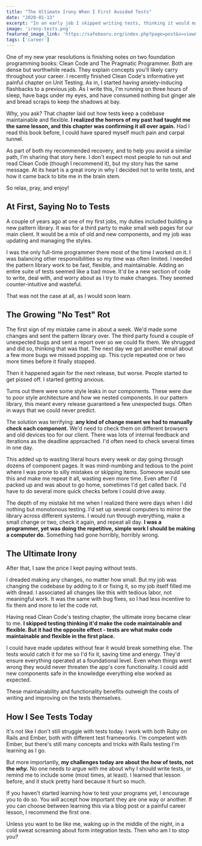 ```yaml
---
title: "The Ultimate Irony When I First Avoided Tests"
date: "2020-01-13"
excerpt: "In an early job I skipped writing tests, thinking it would make my code more flexible and maintainable. I slowly found it did the exact opposite."
image: 'irony-tests.png'
featured_image_link: 'https://safebooru.org/index.php?page=post&s=view&id=1377551'
tags: ['career']
---
```


One of my new year resolutions is finishing notes on two foundation programming books: Clean Code and The Pragmatic Programmer. Both are dense but worthwhile reads. They explain concepts you'll likely carry throughout your career. I recently finished Clean Code's informative yet painful chapter on Unit Testing. As in, I started having anxiety-inducing flashbacks to a previous job. As I write this, I'm running on three hours of sleep, have bags under my eyes, and have consumed nothing but ginger ale and bread scraps to keep the shadows at bay.

Why, you ask? That chapter laid out how tests keep a codebase maintainable and flexible. **I realized the horrors of my past had taught me the same lesson, and this chapter was confirming it all over again.** Had I read this book before, I could have spared myself much pain and carpal tunnel.

As part of both my recommended recovery, and to help you avoid a similar path, I'm sharing that story here. I don't expect most people to run out and read Clean Code (though I recommend it), but my story has the same message. At its heart is a great irony in why I decided not to write tests, and how it came back to bite me in the brain stem.

So relax, pray, and enjoy!

## At First, Saying No to Tests

A couple of years ago at one of my first jobs, my duties included building a new pattern library. It was for a third party to make small web pages for our main client. It would be a mix of old and new components, and my job was updating and managing the styles.

I was the only full-time programmer there most of the time I worked on it. I was balancing other responsibilities so my time was often limited. I needed the pattern library work to be fast, flexible, and maintainable. Adding an entire suite of tests seemed like a bad move. It'd be a new section of code to write, deal with, and worry about as I try to make changes. They seemed counter-intuitive and wasteful.

That was not the case at all, as I would soon learn.

## The Growing "No Test" Rot

The first sign of my mistake came in about a week. We'd made some changes and sent the pattern library over. The third party found a couple of unexpected bugs and sent a report over so we could fix them. We shrugged and did so, thinking that was that. The next day we got another email about a few more bugs we missed popping up. This cycle repeated one or two more times before it finally stopped.

Then it happened again for the next release, but worse. People started to get pissed off. I started getting anxious.

Turns out there were some style leaks in our components. These were due to poor style architecture and how we nested components. In our pattern library, this meant every release guaranteed a few unexpected bugs. Often in ways that we could never predict.

The solution was terrifying: **any kind of change meant we had to manually check each component.** We'd need to check them on different browsers and old devices too for our client. There was lots of internal feedback and iterations as the deadline approached. I'd often need to check several times in one day.

This added up to wasting literal hours every week or day going through dozens of component pages. It was mind-numbing and tedious to the point where I was prone to silly mistakes or skipping items. Someone would see this and make me repeat it all, wasting even more time. Even after I'd packed up and was about to go home, sometimes I'd get called back. I'd have to do several more quick checks before I could drive away.

The depth of my mistake hit me when I realized there were days when I did nothing but monotonous testing. I'd set up several computers to mirror the library across different systems. I would run through everything, make a small change or two, check it again, and repeat all day. **I was a programmer, yet was doing the repetitive, simple work I should be making a computer do.** Something had gone horribly, horribly wrong.

## The Ultimate Irony

After that, I saw the price I kept paying without tests.

I dreaded making any changes, no matter how small. But my job was changing the codebase by adding to it or fixing it, so my job itself filled me with dread. I associated all changes like this with tedious labor, not meaningful work. It was the same with bug fixes, so I had less incentive to fix them and more to let the code rot.

Having read Clean Code's testing chapter, the ultimate irony became clear to me. **I skipped testing thinking it'd make the code maintainable and flexible. But it had the opposite effect - tests are what make code maintainable and flexible in the first place.**

I could have made updates without fear it would break something else. The tests would catch it for me so I'd fix it, saving time and energy. They'd ensure everything operated at a foundational level. Even when things went wrong they would never threaten the app's core functionality. I could add new components safe in the knowledge everything else worked as expected.

These maintainability and functionality benefits outweigh the costs of writing and improving on the tests themselves.

## How I See Tests Today

It's not like I don't still struggle with tests today. I work with both Ruby on Rails and Ember, both with different test frameworks. I'm competent with Ember, but there's still many concepts and tricks with Rails testing I'm learning as I go.

But more importantly, **my challenges today are about the _how_ of tests, not the _why._** No one needs to argue with me about why I should write tests, or remind me to include some (most times, at least). I learned that lesson before, and it stuck pretty hard because it hurt so much.

If you haven't started learning how to test your programs yet, I encourage you to do so. You *will* accept how important they are one way or another. If you can choose between learning this via a blog post or a painful career lesson, I recommend the first one.

Unless you want to be like me, waking up in the middle of the night, in a cold sweat screaming about form integration tests. Then who am I to stop you?
